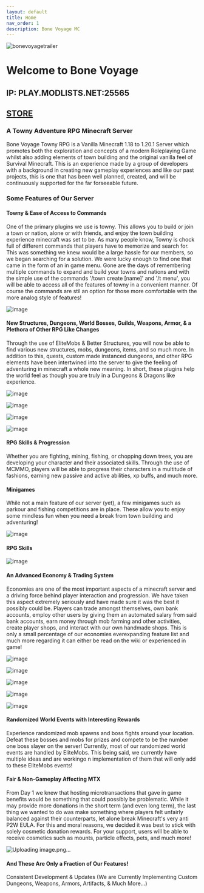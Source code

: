 ```yaml
---
layout: default
title: Home
nav_order: 1
description: Bone Voyage MC
---
```


![bonevoyagetrailer](https://github.com/TheMrNewVegas/TheMrNewVegas.github.io/assets/112358568/a97f12e1-337c-4622-9e68-1e08d7d84a77)

# **Welcome to Bone Voyage**
## **IP: PLAY.MODLISTS.NET:25565**
## **[STORE](SMP.MODLISTS.NET)**

### **A Towny Adventure RPG Minecraft Server**

Bone Voyage Towny RPG is a Vanilla Minecraft 1.18 to 1.20.1 Server which promotes both the exploration and concepts of a modern Roleplaying Game whilst also adding elements of town building and the original vanilla feel of Survival Minecraft. This is an experience made by a group of developers with a background in creating new gameplay experiences and like our past projects, this is one that has been well planned, created, and will be continuously supported for the far forseeable future.

### **Some Features of Our Server**

#### **Towny & Ease of Access to Commands**

One of the primary plugins we use is towny. This allows you to build or join a town or nation, alone or with friends, and enjoy the town building experience minecraft was set to be. As many people know, Towny is chock full of different commands that players have to memorize and search for. This was something we knew would be a large hassle for our members, so we began searching for a solution. We were lucky enough to find one that came in the form of an in game menu. Gone are the days of remembering multiple commands to expand and build your towns and nations and with the simple use of the commands '/town create [name]' and '/t menu', you will be able to access all of the features of towny in a convenient manner. Of course the commands are stil an option for those more comfortable with the more analog style of features!

![image](https://github.com/TheMrNewVegas/TheMrNewVegas.github.io/assets/112358568/b39861b5-ebc5-4f68-b027-a6c6e076384d)

#### **New Structures, Dungeons, World Bosses, Guilds, Weapons, Armor, & a Plethora of Other RPG Like Changes**

Through the use of EliteMobs & Better Structures, you will now be able to find various new structures, mobs, dungeons, items, and so much more. In addition to this, quests, custom made instanced dungeons, and other RPG elements have been intertwined into the server to give the feeling of adventuring in minecraft a whole new meaning. In short, these plugins help the world feel as though you are truly in a Dungeons & Dragons like experience. 

![image](https://github.com/TheMrNewVegas/TheMrNewVegas.github.io/assets/112358568/fab40f0f-3b29-45a0-bc4a-6c15a58dd074)

![image](https://github.com/TheMrNewVegas/TheMrNewVegas.github.io/assets/112358568/bd2a7a68-4fe0-4dbc-9da7-d9f647bf1eec)

![image](https://github.com/TheMrNewVegas/TheMrNewVegas.github.io/assets/112358568/3ab29872-42a1-4595-b923-388f9432f52b)

![image](https://github.com/TheMrNewVegas/TheMrNewVegas.github.io/assets/112358568/f1663c41-ee6c-4397-9a2a-558aeaf55222)

#### **RPG Skills & Progression**

Whether you are fighting, mining, fishing, or chopping down trees, you are developing your character and their associated skills. Through the use of MCMMO, players will be able to progress their characters in a multitude of fashions, earning new passive and active abilities, xp buffs, and much more.

#### **Minigames**

While not a main feature of our server (yet), a few minigames such as parkour and fishing competitions are in place. These allow you to enjoy some mindless fun when you need a break from town building and adventuring!

![image](https://github.com/TheMrNewVegas/TheMrNewVegas.github.io/assets/112358568/1c41f3c1-a67f-4810-9d15-20cc70b1be71)

#### **RPG Skills**

![image](https://github.com/TheMrNewVegas/TheMrNewVegas.github.io/assets/112358568/a17b2ba8-5bdb-405f-b2d5-ba178d23f059)

#### **An Advanced Economy & Trading System**

Economies are one of the most important aspects of a minecraft server and a driving force behind player interaction and progression. We have taken this aspect extremely seriously and have made sure it was the best it possibly could be. Players can trade amongst themselves, own bank accounts, employ other users by giving them an automated salary from said bank accounts, earn money through mob farming and other activities, create player shops, and interact with our own handmade shops. This is only a small percentage of our economies everexpanding feature list and much more regarding it can either be read on the wiki or experienced in game!

![image](https://github.com/TheMrNewVegas/TheMrNewVegas.github.io/assets/112358568/e94cb6ae-53b6-4620-8430-97119b509285)

![image](https://github.com/TheMrNewVegas/TheMrNewVegas.github.io/assets/112358568/9d2936e6-b43e-47ff-96c8-b10eea2d5bb2)

![image](https://github.com/TheMrNewVegas/TheMrNewVegas.github.io/assets/112358568/9dd367bf-3883-4804-9e8a-5b53c0f021fb)

![image](https://github.com/TheMrNewVegas/TheMrNewVegas.github.io/assets/112358568/dd3bdd69-164d-456b-852d-3cac1364bc04)

![image](https://github.com/TheMrNewVegas/TheMrNewVegas.github.io/assets/112358568/3665d63e-c992-4a41-b8e9-c21e4a0ea73a)

#### **Randomized World Events with Interesting Rewards**

Experience randomized mob spawns and boss fights around your location. Defeat these bosses and mobs for prizes and compete to be the number one boss slayer on the server! Currently, most of our randomized world events are handled by EliteMobs. This being said, we currently have multiple ideas and are workingo n implementation of them that will only add to these EliteMobs events!

#### **Fair & Non-Gameplay Affecting MTX**

From Day 1 we knew that hosting microtransactions that gave in game benefits would be something that could possibly be problematic. While it may provide more donations in the short term (and even long term), the last thing we wanted to do was make something where players felt unfairly balanced against their counterparts, let alone break Minecraft's very anti P2W EULA. For this and moral reasons, we decided it was best to stick with solely cosmetic donation rewards. For your support, users will be able to receive cosmetics such as mounts, particle effects, pets, and much more!

![Uploading image.png…]()

#### **And These Are Only a Fraction of Our Features!**

Consistent Development & Updates (We are Currently Implementing Custom Dungeons, Weapons, Armors, Artifacts, & Much More...)
